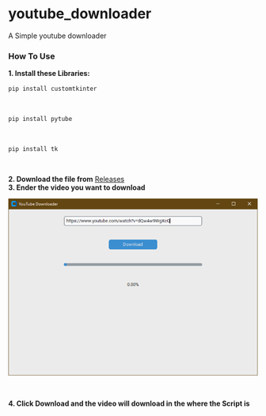 # youtube_downloader
A Simple youtube downloader
### How To Use
__1. Install these Libraries:__
<br>

```
pip install customtkinter
```

<br>

```
pip install pytube
```

<br>

```
pip install tk
```

<br>

__2. Download the file from__ [Releases](https://github.com/Playgmes11/youtube_downloader/releases/)
<br>
__3. Ender the video you want to download__
<p align="center"><img width="800" src="https://github.com/Playgmes11/youtube_downloader/blob/main/images/Screenshot%202024-06-05%20162500.png?raw=true"></p>

<br>

__4. Click Download and the video will download in the where the Script is__
